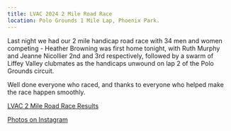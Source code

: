 ```yaml
---
title: LVAC 2024 2 Mile Road Race
location: Polo Grounds 1 Mile Lap, Phoenix Park.
---
```


Last night we had our 2 mile handicap road race with 34 men and women competing - Heather Browning was first home tonight, with Ruth Murphy and Jeanne Nicollier 2nd and 3rd respectively, followed by a swarm of Liffey Valley clubmates as the handicaps unwound on lap 2 of the Polo Grounds circuit. 

Well done everyone who raced, and thanks to everyone who helped make the race happen smoothly.

<a href="/races/2024-04-02-LVAC-2-Mile-Road/" target="_blank" rel="noopener noreferrer">LVAC 2 Mile Road Race Results</a>

<a href="https://www.instagram.com/p/C5Tp_R8s-2p/?img_index=2" target="_blank" rel="noopener noreferrer">Photos on Instagram</a>
 
